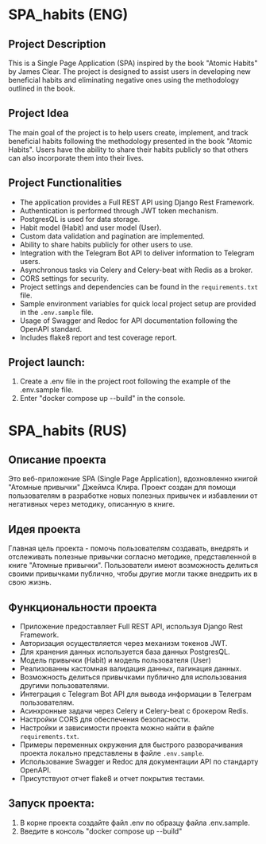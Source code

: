 # SPA_habits (ENG)

## Project Description
This is a Single Page Application (SPA) inspired by the book "Atomic Habits" by James Clear. The project is designed to assist users in developing new beneficial habits and eliminating negative ones using the methodology outlined in the book.

## Project Idea
The main goal of the project is to help users create, implement, and track beneficial habits following the methodology presented in the book "Atomic Habits". Users have the ability to share their habits publicly so that others can also incorporate them into their lives.

## Project Functionalities
- The application provides a Full REST API using Django Rest Framework.
- Authentication is performed through JWT token mechanism.
- PostgresQL is used for data storage.
- Habit model (Habit) and user model (User).
- Custom data validation and pagination are implemented.
- Ability to share habits publicly for other users to use.
- Integration with the Telegram Bot API to deliver information to Telegram users.
- Asynchronous tasks via Celery and Celery-beat with Redis as a broker.
- CORS settings for security.
- Project settings and dependencies can be found in the `requirements.txt` file.
- Sample environment variables for quick local project setup are provided in the `.env.sample` file.
- Usage of Swagger and Redoc for API documentation following the OpenAPI standard.
- Includes flake8 report and test coverage report.

## Project launch:
1) Create a .env file in the project root following the example of the .env.sample file.
2) Enter "docker compose up --build" in the console.


# SPA_habits (RUS)

## Описание проекта
Это веб-приложение SPA (Single Page Application), вдохновленно книгой "Атомные привычки" Джеймса Клира. Проект создан для помощи пользователям в разработке новых полезных привычек и избавлении от негативных через методику, описанную в книге.

## Идея проекта
Главная цель проекта - помочь пользователям создавать, внедрять и отслеживать полезные привычки согласно методике, представленной в книге "Атомные привычки". Пользователи имеют возможность делиться своими привычками публично, чтобы другие могли также внедрить их в свою жизнь.

## Функциональности проекта
- Приложение предоставляет Full REST API, используя Django Rest Framework.
- Авторизация осуществляется через механизм токенов JWT.
- Для хранения данных используется база данных PostgresQL.
- Модель привычки (Habit) и модель пользователя (User)
- Реализованны кастомная валидация данных, пагинация данных. 
- Возможность делиться привычками публично для использования другими пользователями.
- Интеграция с Telegram Bot API для вывода информации в Телеграм пользователям.
- Асинхронные задачи через Celery и Celery-beat с брокером Redis.
- Настройки CORS для обеспечения безопасности.
- Настройки и зависимости проекта можно найти в файле `requirements.txt`.
- Примеры переменных окружения для быстрого разворачивания проекта локально представлены в файле `.env.sample`.
- Использование Swagger и Redoc для документации API по стандарту OpenAPI.
- Присутствуют отчет flake8 и отчет покрытия тестами.

## Запуск проекта:
1) В корне проекта создайте файл .env по образцу файла .env.sample.
2) Введите в консоль "docker compose up --build"
